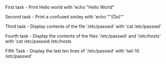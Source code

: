 First task - Print Hello world with 'echo "Hello World" 

Second task - Print a confused smiley with 'echo "\"(Ôo)'"

Third task - Display contents of the file '/etc/passwd' with 'cat /etc/passwd'

Fourth task - Display the contents of the files '/etc/passwd' and '/etc/hosts' with 'cat /etc/passwd /etc/hosts

Fifth Task - Display the last ten lines of '/etc/passwd' with 'tail-10 /etc/passwd'
